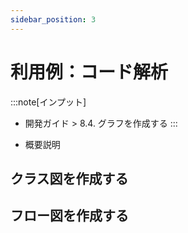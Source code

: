```yaml
---
sidebar_position: 3
---
```


# 利用例：コード解析

:::note[インプット]
- 開発ガイド > 8.4. グラフを作成する
:::

- 概要説明

## クラス図を作成する

## フロー図を作成する
